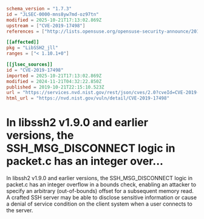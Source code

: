```toml
schema_version = "1.7.3"
id = "JLSEC-0000-mns8yw7md-oz97tn"
modified = 2025-10-21T17:13:02.869Z
upstream = ["CVE-2019-17498"]
references = ["http://lists.opensuse.org/opensuse-security-announce/2019-11/msg00026.html", "http://packetstormsecurity.com/files/172835/libssh2-1.9.0-Out-Of-Bounds-Read.html", "https://blog.semmle.com/libssh2-integer-overflow-CVE-2019-17498/", "https://github.com/kevinbackhouse/SecurityExploits/tree/8cbdbbe6363510f7d9ceec685373da12e6fc752d/libssh2/out_of_bounds_read_disconnect_CVE-2019-17498", "https://github.com/libssh2/libssh2/blob/42d37aa63129a1b2644bf6495198923534322d64/src/packet.c#L480", "https://github.com/libssh2/libssh2/commit/dedcbd106f8e52d5586b0205bc7677e4c9868f9c", "https://lists.debian.org/debian-lts-announce/2019/11/msg00010.html", "https://lists.debian.org/debian-lts-announce/2021/12/msg00013.html", "https://lists.debian.org/debian-lts-announce/2023/09/msg00006.html", "https://lists.fedoraproject.org/archives/list/package-announce%40lists.fedoraproject.org/message/22H4Q5XMGS3QNSA7OCL3U7UQZ4NXMR5O/", "https://lists.fedoraproject.org/archives/list/package-announce%40lists.fedoraproject.org/message/TY7EEE34RFKCTXTMBQQWWSLXZWSCXNDB/", "https://security.netapp.com/advisory/ntap-20220909-0004/", "http://lists.opensuse.org/opensuse-security-announce/2019-11/msg00026.html", "http://packetstormsecurity.com/files/172835/libssh2-1.9.0-Out-Of-Bounds-Read.html", "https://blog.semmle.com/libssh2-integer-overflow-CVE-2019-17498/", "https://github.com/kevinbackhouse/SecurityExploits/tree/8cbdbbe6363510f7d9ceec685373da12e6fc752d/libssh2/out_of_bounds_read_disconnect_CVE-2019-17498", "https://github.com/libssh2/libssh2/blob/42d37aa63129a1b2644bf6495198923534322d64/src/packet.c#L480", "https://github.com/libssh2/libssh2/commit/dedcbd106f8e52d5586b0205bc7677e4c9868f9c", "https://lists.debian.org/debian-lts-announce/2019/11/msg00010.html", "https://lists.debian.org/debian-lts-announce/2021/12/msg00013.html", "https://lists.debian.org/debian-lts-announce/2023/09/msg00006.html", "https://lists.fedoraproject.org/archives/list/package-announce%40lists.fedoraproject.org/message/22H4Q5XMGS3QNSA7OCL3U7UQZ4NXMR5O/", "https://lists.fedoraproject.org/archives/list/package-announce%40lists.fedoraproject.org/message/TY7EEE34RFKCTXTMBQQWWSLXZWSCXNDB/", "https://security.netapp.com/advisory/ntap-20220909-0004/"]

[[affected]]
pkg = "LibSSH2_jll"
ranges = ["< 1.10.1+0"]

[[jlsec_sources]]
id = "CVE-2019-17498"
imported = 2025-10-21T17:13:02.869Z
modified = 2024-11-21T04:32:22.850Z
published = 2019-10-21T22:15:10.523Z
url = "https://services.nvd.nist.gov/rest/json/cves/2.0?cveId=CVE-2019-17498"
html_url = "https://nvd.nist.gov/vuln/detail/CVE-2019-17498"
```

# In libssh2 v1.9.0 and earlier versions, the SSH_MSG_DISCONNECT logic in packet.c has an integer over...

In libssh2 v1.9.0 and earlier versions, the SSH_MSG_DISCONNECT logic in packet.c has an integer overflow in a bounds check, enabling an attacker to specify an arbitrary (out-of-bounds) offset for a subsequent memory read. A crafted SSH server may be able to disclose sensitive information or cause a denial of service condition on the client system when a user connects to the server.

